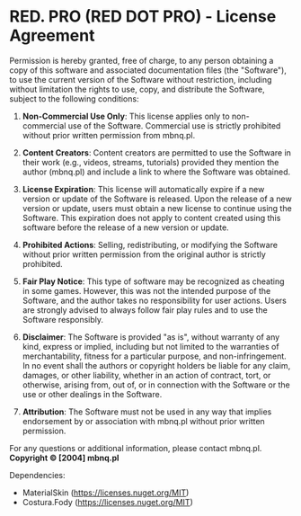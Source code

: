 # RED. PRO (RED DOT PRO) - License Agreement

Permission is hereby granted, free of charge, to any person obtaining a copy of this software and associated documentation files (the "Software"), 
to use the current version of the Software without restriction, including without limitation the rights to use, copy, and distribute the Software, subject to the following conditions:

1. **Non-Commercial Use Only**: This license applies only to non-commercial use of the Software. Commercial use is strictly prohibited without prior written permission from mbnq.pl.

2. **Content Creators**: Content creators are permitted to use the Software in their work (e.g., videos, streams, tutorials) provided they mention the author (mbnq.pl) and include a link to where the Software was obtained.

3. **License Expiration**: This license will automatically expire if a new version or update of the Software is released. Upon the release of a new version or update, users must obtain a new license to continue using the Software. This expiration does not apply to content created using this software before the release of a new version or update.

4. **Prohibited Actions**: Selling, redistributing, or modifying the Software without prior written permission from the original author is strictly prohibited.

5. **Fair Play Notice**: This type of software may be recognized as cheating in some games. However, this was not the intended purpose of the Software, and the author takes no responsibility for user actions. Users are strongly advised to always follow fair play rules and to use the Software responsibly.

6. **Disclaimer**: The Software is provided "as is", without warranty of any kind, express or implied, including but not limited to the warranties of merchantability, fitness for a particular purpose, and non-infringement. In no event shall the authors or copyright holders be liable for any claim, damages, or other liability, whether in an action of contract, tort, or otherwise, arising from, out of, or in connection with the Software or the use or other dealings in the Software.

7. **Attribution**: The Software must not be used in any way that implies endorsement by or association with mbnq.pl without prior written permission.

For any questions or additional information, please contact mbnq.pl.
**Copyright © [2004] mbnq.pl**

Dependencies:
  - MaterialSkin (https://licenses.nuget.org/MIT)
  - Costura.Fody (https://licenses.nuget.org/MIT) 
